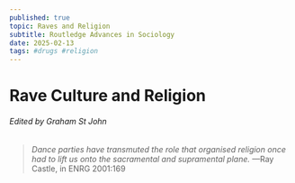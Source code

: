 ```yaml
---
published: true
topic: Raves and Religion
subtitle: Routledge Advances in Sociology
date: 2025-02-13
tags: #drugs #religion
---
```

# Rave Culture and Religion
###### *Edited by Graham St John*

> *Dance parties have transmuted the role that organised religion once had to lift us onto the sacramental and supramental plane.* 
—Ray Castle, in ENRG 2001:169